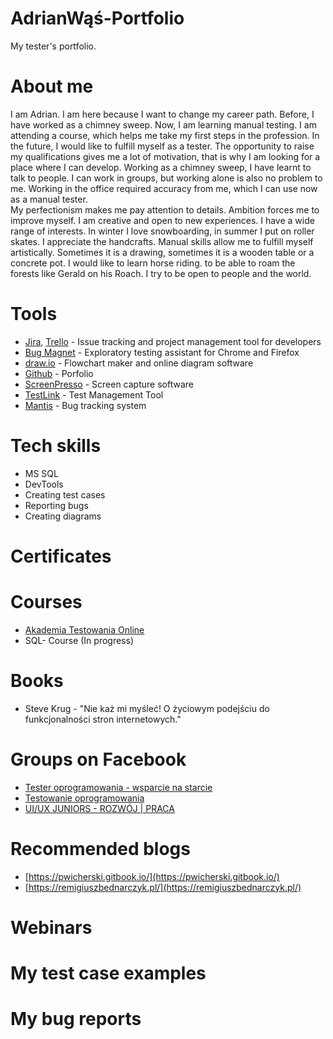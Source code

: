 # AdrianWąś-Portfolio
My tester's portfolio.
# About me
  I am Adrian. I am here because I want to change my career path. Before, I have worked as a chimney sweep. Now, I am learning manual testing. I am attending a course, which helps me take my first steps in the profession. In the future, I would like to fulfill myself as a tester. The opportunity to raise my qualifications gives me a lot of motivation, that is why I am looking for a place where I can develop.
  Working as a chimney sweep, I have learnt to talk to people. I can work in groups, but working alone is also no problem to me. Working in the office required accuracy from me, which I can use now as a manual tester.   
  My perfectionism makes me pay attention to details. Ambition forces me to improve myself. I am creative and open to new experiences. I have a wide range of interests. In winter I love snowboarding, in summer I put on roller skates. I appreciate the handcrafts. Manual skills allow me to fulfill myself artistically. Sometimes it is a drawing, sometimes it is a wooden table or a concrete pot. I would like to learn horse riding. to be able to roam the forests like Gerald on his Roach. I try to be open to people and the world.

# Tools
* [Jira](https://www.atlassian.com/software/jira), [Trello](https://trello.com/) - Issue tracking and project management tool for developers
* [Bug Magnet](https://bugmagnet.org/) - Exploratory testing assistant for Chrome and Firefox
* [draw.io](https://app.diagrams.net/) - Flowchart maker and online diagram software
* [Github](https://github.com/) - Porfolio
* [ScreenPresso](https://www.screenpresso.com/) - Screen capture software
* [TestLink](https://testlink.org/) - Test Management Tool
* [Mantis](https://www.mantisbt.org/) - Bug tracking system
# Tech skills
* MS SQL
* DevTools
* Creating test cases
* Reporting bugs
* Creating diagrams
# Certificates

# Courses
* [Akademia Testowania Online](https://testuj.pl/karta-szkolenia/szkolenie-akademia-testowania)
* SQL- Course (In progress)

# Books
* Steve Krug - "Nie każ mi myśleć! O życiowym podejściu do funkcjonalności stron internetowych."

# Groups on Facebook
* [Tester oprogramowania - wsparcie na starcie](https://www.facebook.com/groups/testeroprogramowania)
* [Testowanie oprogramowania](https://www.facebook.com/groups/TestowanieOprogramowania)
* [UI/UX JUNIORS - ROZWÓJ | PRACA](https://www.facebook.com/groups/895939494188488)

# Recommended blogs
* [https://pwicherski.gitbook.io/](https://pwicherski.gitbook.io/)
* [https://remigiuszbednarczyk.pl/](https://remigiuszbednarczyk.pl/)

# Webinars

# My test case examples

# My bug reports


